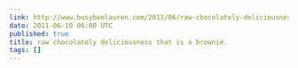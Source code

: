 ```yaml
---
link: http://www.busybeelauren.com/2011/06/raw-chocolately-deliciousness-that-is.html
date: 2011-06-10 06:00 UTC
published: true
title: raw chocolately deliciousness that is a brownie.
tags: []
---
```



